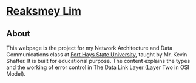 # [Reaksmey Lim](https://reaksmeylim.github.io/)

## About
This webpage is the project for my Network Architecture and Data Communications class at [Fort Hays State University](https://www.fhsu.edu/), taught by Mr. Kevin Shaffer. It is built for educational purpose. The content explains the types and the working of error control in The Data Link Layer (Layer Two in OSI Model).



